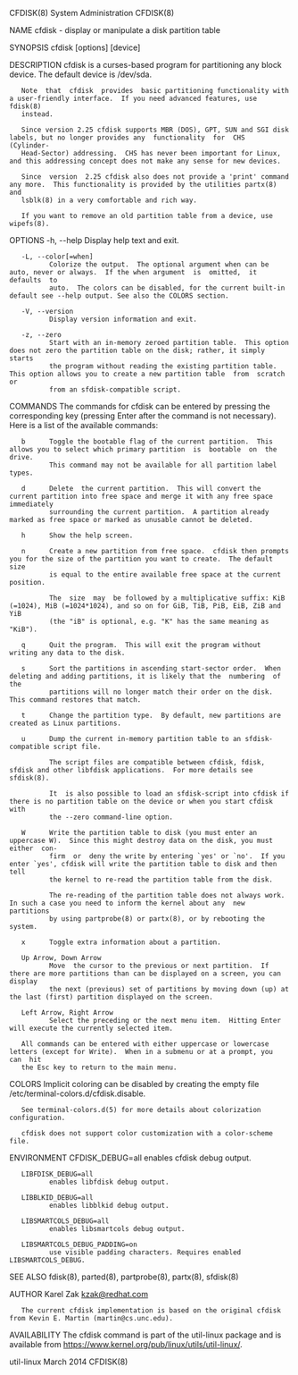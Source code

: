 CFDISK(8)                                                      System Administration                                                     CFDISK(8)

NAME
       cfdisk - display or manipulate a disk partition table

SYNOPSIS
       cfdisk [options] [device]

DESCRIPTION
       cfdisk is a curses-based program for partitioning any block device.  The default device is /dev/sda.

       Note  that  cfdisk  provides  basic partitioning functionality with a user-friendly interface.  If you need advanced features, use fdisk(8)
       instead.

       Since version 2.25 cfdisk supports MBR (DOS), GPT, SUN and SGI disk labels, but no longer provides any  functionality  for  CHS  (Cylinder-
       Head-Sector) addressing.  CHS has never been important for Linux, and this addressing concept does not make any sense for new devices.

       Since  version  2.25 cfdisk also does not provide a 'print' command any more.  This functionality is provided by the utilities partx(8) and
       lsblk(8) in a very comfortable and rich way.

       If you want to remove an old partition table from a device, use wipefs(8).

OPTIONS
       -h, --help
              Display help text and exit.

       -L, --color[=when]
              Colorize the output.  The optional argument when can be auto, never or always.  If the when argument  is  omitted,  it  defaults  to
              auto.  The colors can be disabled, for the current built-in default see --help output. See also the COLORS section.

       -V, --version
              Display version information and exit.

       -z, --zero
              Start with an in-memory zeroed partition table.  This option does not zero the partition table on the disk; rather, it simply starts
              the program without reading the existing partition table.  This option allows you to create a new partition table  from  scratch  or
              from an sfdisk-compatible script.

COMMANDS
       The  commands  for  cfdisk can be entered by pressing the corresponding key (pressing Enter after the command is not necessary).  Here is a
       list of the available commands:

       b      Toggle the bootable flag of the current partition.  This allows you to select which primary partition  is  bootable  on  the  drive.
              This command may not be available for all partition label types.

       d      Delete  the current partition.  This will convert the current partition into free space and merge it with any free space immediately
              surrounding the current partition.  A partition already marked as free space or marked as unusable cannot be deleted.

       h      Show the help screen.

       n      Create a new partition from free space.  cfdisk then prompts you for the size of the partition you want to create.  The default size
              is equal to the entire available free space at the current position.

              The  size  may  be followed by a multiplicative suffix: KiB (=1024), MiB (=1024*1024), and so on for GiB, TiB, PiB, EiB, ZiB and YiB
              (the "iB" is optional, e.g. "K" has the same meaning as "KiB").

       q      Quit the program.  This will exit the program without writing any data to the disk.

       s      Sort the partitions in ascending start-sector order.  When deleting and adding partitions, it is likely that the  numbering  of  the
              partitions will no longer match their order on the disk.  This command restores that match.

       t      Change the partition type.  By default, new partitions are created as Linux partitions.

       u      Dump the current in-memory partition table to an sfdisk-compatible script file.

              The script files are compatible between cfdisk, fdisk, sfdisk and other libfdisk applications.  For more details see sfdisk(8).

              It  is also possible to load an sfdisk-script into cfdisk if there is no partition table on the device or when you start cfdisk with
              the --zero command-line option.

       W      Write the partition table to disk (you must enter an uppercase W).  Since this might destroy data on the disk, you must either  con‐
              firm  or  deny the write by entering `yes' or `no'.  If you enter `yes', cfdisk will write the partition table to disk and then tell
              the kernel to re-read the partition table from the disk.

              The re-reading of the partition table does not always work.  In such a case you need to inform the kernel about any  new  partitions
              by using partprobe(8) or partx(8), or by rebooting the system.

       x      Toggle extra information about a partition.

       Up Arrow, Down Arrow
              Move  the cursor to the previous or next partition.  If there are more partitions than can be displayed on a screen, you can display
              the next (previous) set of partitions by moving down (up) at the last (first) partition displayed on the screen.

       Left Arrow, Right Arrow
              Select the preceding or the next menu item.  Hitting Enter will execute the currently selected item.

       All commands can be entered with either uppercase or lowercase letters (except for Write).  When in a submenu or at a prompt, you  can  hit
       the Esc key to return to the main menu.

COLORS
       Implicit coloring can be disabled by creating the empty file /etc/terminal-colors.d/cfdisk.disable.

       See terminal-colors.d(5) for more details about colorization configuration.

       cfdisk does not support color customization with a color-scheme file.

ENVIRONMENT
       CFDISK_DEBUG=all
              enables cfdisk debug output.

       LIBFDISK_DEBUG=all
              enables libfdisk debug output.

       LIBBLKID_DEBUG=all
              enables libblkid debug output.

       LIBSMARTCOLS_DEBUG=all
              enables libsmartcols debug output.

       LIBSMARTCOLS_DEBUG_PADDING=on
              use visible padding characters. Requires enabled LIBSMARTCOLS_DEBUG.

SEE ALSO
       fdisk(8), parted(8), partprobe(8), partx(8), sfdisk(8)

AUTHOR
       Karel Zak <kzak@redhat.com>

       The current cfdisk implementation is based on the original cfdisk from Kevin E. Martin (martin@cs.unc.edu).

AVAILABILITY
       The cfdisk command is part of the util-linux package and is available from https://www.kernel.org/pub/linux/utils/util-linux/.

util-linux                                                          March 2014                                                           CFDISK(8)
